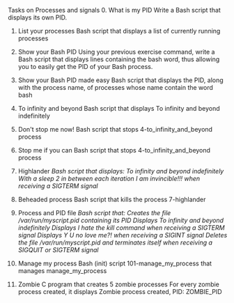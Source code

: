 Tasks on Processes and signals
0. What is my PID
Write a Bash script that displays its own PID.
1. List your processes
Bash script that displays a list of currently running processes
2. Show your Bash PID
Using your previous exercise command, write a Bash script that displays lines containing the bash word, thus allowing you to easily get the PID of your Bash process.
3. Show your Bash PID made easy
Bash script that displays the PID, along with the process name, of processes whose name contain the word bash
4. To infinity and beyond
Bash script that displays To infinity and beyond indefinitely
5. Don't stop me now!
Bash script that stops 4-to_infinity_and_beyond process
6. Stop me if you can
Bash script that stops 4-to_infinity_and_beyond process
7. Highlander
*Bash script that displays:
To infinity and beyond indefinitely With a sleep 2 in between each iteration I am invincible!!! when receiving a SIGTERM signal*

8. Beheaded process
Bash script that kills the process 7-highlander
9. Process and PID file
*Bash script that:
Creates the file /var/run/myscript.pid containing its PID Displays To infinity and beyond indefinitely Displays I hate the kill command when receiving a SIGTERM signal Displays Y U no love me?! when receiving a SIGINT signal Deletes the file /var/run/myscript.pid and terminates itself when receiving a SIGQUIT or SIGTERM signal*

10. Manage my process
Bash (init) script 101-manage_my_process that manages manage_my_process
11. Zombie
C program that creates 5 zombie processes
For every zombie process created, it displays Zombie process created, PID: ZOMBIE_PID
